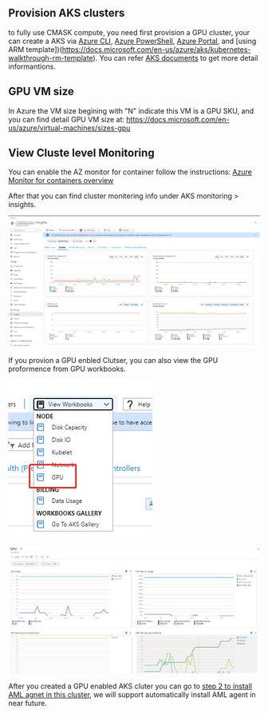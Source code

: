 ## Provision AKS clusters
to fully use CMASK compute, you need first provision a GPU cluster, your can create a AKS via [Azure CLI](https://docs.microsoft.com/en-us/azure/aks/kubernetes-walkthrough), [Azure PowerShell](https://docs.microsoft.com/en-us/azure/aks/kubernetes-walkthrough-powershell), [Azure Portal](https://docs.microsoft.com/en-us/azure/aks/kubernetes-walkthrough-portal), and [using ARM template])(https://docs.microsoft.com/en-us/azure/aks/kubernetes-walkthrough-rm-template). You can refer [AKS documents](https://docs.microsoft.com/en-us/azure/aks/) to get more detail informantions.

## GPU VM size

In Azure the VM size begining with "N" indicate this VM is a GPU SKU, and you can find detail GPU VM size at: https://docs.microsoft.com/en-us/azure/virtual-machines/sizes-gpu

## View Cluste level Monitoring

You can enable the AZ monitor for container follow the instructions: [Azure Monitor for containers overview](https://docs.microsoft.com/en-us/azure/azure-monitor/insights/container-insights-overview?toc=https%3A%2F%2Fdocs.microsoft.com%2Fen-us%2Fazure%2Faks%2Ftoc.json&bc=https%3A%2F%2Fdocs.microsoft.com%2Fen-us%2Fazure%2Fbread%2Ftoc.json)

After that you can find cluster monitering info under AKS monitoring > insights.

![azmonitor](/pics/1.1-azminitor.png)

If you provion a GPU enbled Clutser, you can also view the GPU proformence from GPU workbooks.

![GPU workbooks](/pics/1.2GPU-monitor.png)

![GPU metrics](/pics/1.3-GPU-metrics.png)

After you created a GPU enabled AKS cluter you can go to [step 2 to install AML agnet in this cluster](https://github.com/Azure/CMK8s-Sample/blob/master/docs/2.%20Install%20AML%20operator%20manually.markdown), we will support automatically install AML agent in near future.
